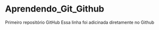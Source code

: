 # Aprendendo_Git_Github
 Primeiro repositório GitHub
 Essa linha foi adicinada diretamente no Github
